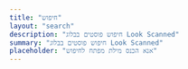 ```yaml
---
title: "חיפוש"
layout: "search"
description: "חיפוש פוסטים בבלוג Look Scanned"
summary: "חיפוש פוסטים בבלוג Look Scanned"
placeholder: "אנא הכנס מילת מפתח לחיפוש"
---
```


